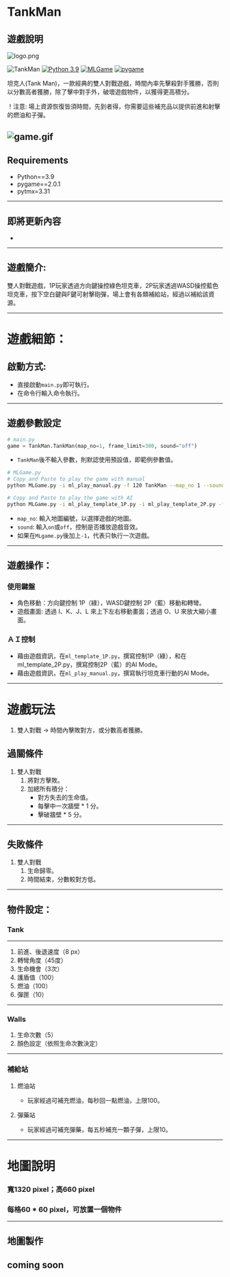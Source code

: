 # TankMan
## 遊戲說明
![logo.png](https://raw.githubusercontent.com/Jesse-Jumbo/TankMan/main/asset/image/logo.png)

![TankMan](https://img.shields.io/github/v/tag/Jesse-Jumbo/TankMan)
[![Python 3.9](https://img.shields.io/badge/python-3.9-blue.svg)](https://www.python.org/downloads/release/python-390/)
[![MLGame](https://img.shields.io/badge/MLGame-9.3.*-<COLOR>.svg)](https://github.com/PAIA-Playful-AI-Arena/MLGame)
[![pygame](https://img.shields.io/badge/pygame-2.0.1-<COLOR>.svg)](https://github.com/pygame/pygame/releases/tag/2.0.1)


坦克人(Tank Man)，一款經典的雙人對戰遊戲，時間內率先擊殺對手獲勝，否則以分數高者獲勝，除了擊中對手外，破壞遊戲物件，以獲得更高積分。 

！注意: 場上資源恢復皆須時間，先到者得，你需要這些補充品以提供前進和射擊的燃油和子彈。

![game.gif](https://raw.githubusercontent.com/Jesse-Jumbo/TankMan/main/asset/image/game.gif)
---
## Requirements
- Python==3.9
- pygame==2.0.1
- pytmx=3.31
---
## 即將更新內容

- 
---
## 遊戲簡介:
雙人對戰遊戲，1P玩家透過方向鍵操控綠色坦克車，2P玩家透過WASD操控藍色坦克車，按下空白鍵與F鍵可射擊砲彈，場上會有各類補給站，經過以補給該資源。

---

# 遊戲細節：
## 啟動方式:
- 直接啟動`main.py`即可執行。
- 在命令行輸入命令執行。
---
## 遊戲參數設定
```python
# main.py
game = TankMan.TankMan(map_no=1, frame_limit=300, sound="off")
```
- `TankMan`後不輸入參數，則默認使用預設值，即範例參數值。
```bash
# MLGame.py
# Copy and Paste to play the game with manual
python MLGame.py -i ml_play_manual.py -f 120 TankMan --map_no 1 --sound on --frame_limit 30

# Copy and Paste to play the game with AI
python MLGame.py -i ml_play_template_1P.py -i ml_play_template_2P.py -f 120 TankMan --sound on --frame_limit 30 --map_no 1
```
- `map_no`:  輸入地圖編號，以選擇遊戲的地圖。
- `sound`:  輸入`on`或`off`，控制是否播放遊戲音效。
- 如果在`MLgame.py`後加上`-1`，代表只執行一次遊戲。
---
## 遊戲操作：

### 使用鍵盤
- 角色移動：方向鍵控制 1P（綠），WASD鍵控制 2P（藍）移動和轉彎。
- 遊戲畫面: 透過 I、K、J、L 來上下左右移動畫面；透過 O、U 來放大縮小畫面。


### ＡＩ控制
- 藉由遊戲資訊，在`ml_template_1P.py`，撰寫控制1P（綠），和在ml_template_2P.py，撰寫控制2P（藍）的AI Mode。
- 藉由遊戲資訊，在`ml_play_manual.py`，撰寫執行坦克車行動的AI Mode。
---
# 遊戲玩法
1. 雙人對戰 → 時間內擊敗對方，或分數高者獲勝。
## 過關條件
1. 雙人對戰
    1. 將對方擊敗。
    2. 加總所有積分：
        - 對方失去的生命值。
        - 每擊中一次牆壁 * 1 分。
        - 擊破牆壁 * 5 分。
---
## 失敗條件

1. 雙人對戰
    1. 生命歸零。
    2. 時間結束，分數較對方低。
---
## 物件設定：
### Tank

---
1. 前進、後退速度（8 px）
2. 轉彎角度（45度）
3. 生命機會（3次）
4. 護盾值（100）
5. 燃油（100）
6. 彈匣（10）
---
### Walls
1. 生命次數（5）
2. 顏色設定（依照生命次數決定）
---
### 補給站
1. 燃油站
    - 玩家經過可補充燃油，每秒回一點燃油，上限100。

2. 彈藥站
    - 玩家經過可補充彈藥，每五秒補充一顆子彈，上限10。

---
# 地圖說明
### 寬1320 pixel；高660 pixel
### 每格60 * 60 pixel，可放置一個物件

---
## 地圖製作

coming soon
---

